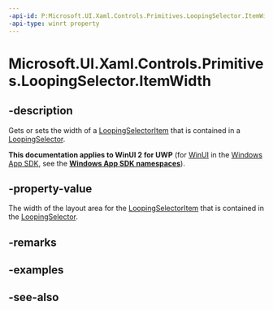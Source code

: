 ```yaml
---
-api-id: P:Microsoft.UI.Xaml.Controls.Primitives.LoopingSelector.ItemWidth
-api-type: winrt property
---
```


<!-- Property syntax
public int ItemWidth { get;  set; }
-->

# Microsoft.UI.Xaml.Controls.Primitives.LoopingSelector.ItemWidth

## -description
Gets or sets the width of a [LoopingSelectorItem](loopingselectoritem.md) that is contained in a [LoopingSelector](loopingselector.md).

**This documentation applies to WinUI 2 for UWP** (for [WinUI](/windows/apps/winui/winui3/) in the [Windows App SDK](/windows/apps/windows-app-sdk/), see the **[Windows App SDK namespaces](/windows/windows-app-sdk/api/winrt/)**).

## -property-value
The width of the layout area for the [LoopingSelectorItem](loopingselectoritem.md) that is contained in the [LoopingSelector](loopingselector.md).

## -remarks

## -examples

## -see-also
